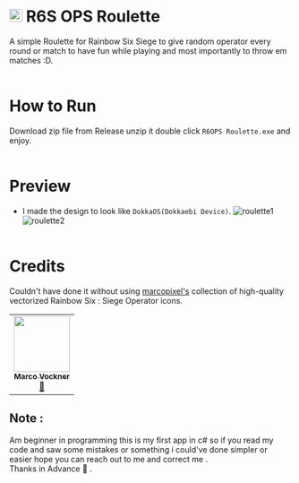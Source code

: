 # <img src=".\Graphics\icon.ico" width="23" height="" title="R6S Roulette Logo"> R6S OPS Roulette 
A simple Roulette for Rainbow Six Siege to give random operator every round or match to have fun while playing and most importantly to throw em matches :D.
<br><br>

# How to Run 
Download zip file from Release unzip it double click `R6OPS Roulette.exe` and enjoy.
<br><br>


# Preview 
* I made the design to look like `DokkaOS(Dokkaebi Device)`.
![roulette1]()
![roulette2]()
<br><br>

# Credits
Couldn't have done it without using [marcopixel's](https://github.com/marcopixel/r6operators "r6operators") collection of high-quality vectorized Rainbow Six : Siege Operator icons.
<br>
<table>
  <tr>
    <td align="center"><a href="https://github.com/marcopixel"><img src="https://avatars.githubusercontent.com/u/3743025?v=4" width="100px;" alt=""/><br /><sub><b>Marco Vockner</b></sub></a><br /><a href="https://github.com/marcopixel" title="Code">💭 </a></td>
  </tr>
</table>



## Note :
Am beginner in programming this is my first app in c# so if you read my code and saw some mistakes or something i could've done simpler or easier hope you can reach out to me and correct me . <br>
Thanks in Advance 🥰 .


